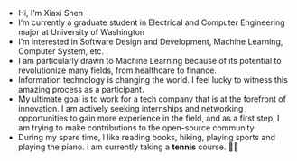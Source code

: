 - Hi, I’m Xiaxi Shen
- I’m currently a graduate student in Electrical and Computer Engineering major at University of Washington
- I’m interested in Software Design and Development, Machine Learning, Computer System, etc.
- I am particularly drawn to Machine Learning because of its potential to revolutionize many fields, from healthcare to finance.
- Information technology is changing the world. I feel lucky to witness this amazing process as a participant.
- My ultimate goal is to work for a tech company that is at the forefront of innovation. I am actively seeking internships and networking opportunities to gain more experience in the field, and as a first step, I am trying to make contributions to the open-source community.
- During my spare time, I like reading books, hiking, playing sports and playing the piano. I am currently taking a **tennis** course. 🎾💪
<!-- - The cherry blossoms at UW are in full bloom and it's absolutely breathtaking. I'm really enjoying the colorful scenery!
![image](https://user-images.githubusercontent.com/97472036/231074682-cd026b69-892d-4944-9232-06bddd32efe8.png) -->


<!---
- 💞️ I’m looking to collaborate on ...
- 📫 How to reach me ...
--->
<!---
xshen053/xshen053 is a ✨ special ✨ repository because its `README.md` (this file) appears on your GitHub profile.
You can click the Preview link to take a look at your changes.
--->

